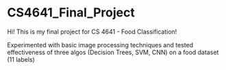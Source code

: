 # CS4641_Final_Project
Hi! This is my final project for CS 4641 - Food Classification!

Experimented with basic image processing techniques and tested effectiveness of three algos (Decision Trees, SVM, CNN) on a food dataset (11 labels)
